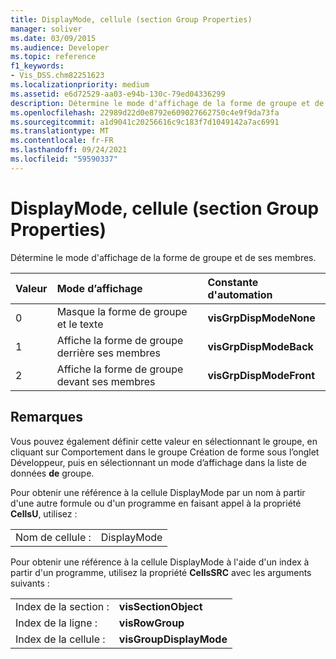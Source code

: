 ```yaml
---
title: DisplayMode, cellule (section Group Properties)
manager: soliver
ms.date: 03/09/2015
ms.audience: Developer
ms.topic: reference
f1_keywords:
- Vis_DSS.chm82251623
ms.localizationpriority: medium
ms.assetid: e6d72529-aa03-e94b-130c-79ed04336299
description: Détermine le mode d'affichage de la forme de groupe et de ses membres.
ms.openlocfilehash: 22989d22d0e8792e609027662750c4e9f9da73fa
ms.sourcegitcommit: a1d9041c20256616c9c183f7d1049142a7ac6991
ms.translationtype: MT
ms.contentlocale: fr-FR
ms.lasthandoff: 09/24/2021
ms.locfileid: "59590337"
---
```

# <a name="displaymode-cell-group-properties-section"></a>DisplayMode, cellule (section Group Properties)

Détermine le mode d'affichage de la forme de groupe et de ses membres.
  
|**Valeur**|**Mode d’affichage**|**Constante d'automation**|
|:-----|:-----|:-----|
|0  <br/> |Masque la forme de groupe et le texte  <br/> |**visGrpDispModeNone** <br/> |
|1  <br/> |Affiche la forme de groupe derrière ses membres  <br/> |**visGrpDispModeBack** <br/> |
|2  <br/> |Affiche la forme de groupe devant ses membres  <br/> |**visGrpDispModeFront** <br/> |
   
## <a name="remarks"></a>Remarques

Vous pouvez également définir cette valeur en  sélectionnant  le groupe, [](run-in-developer-mode-display-the-developer-tab.md) en cliquant sur Comportement dans le groupe Création de forme sous l’onglet Développeur, puis en sélectionnant un mode d’affichage dans la liste de données **de** groupe. 
  
Pour obtenir une référence à la cellule DisplayMode par un nom à partir d'une autre formule ou d'un programme en faisant appel à la propriété **CellsU**, utilisez : 
  
|||
|:-----|:-----|
|Nom de cellule :  <br/> |DisplayMode  <br/> |
   
Pour obtenir une référence à la cellule DisplayMode à l'aide d'un index à partir d'un programme, utilisez la propriété **CellsSRC** avec les arguments suivants : 
  
|||
|:-----|:-----|
|Index de la section :  <br/> |**visSectionObject** <br/> |
|Index de la ligne :  <br/> |**visRowGroup** <br/> |
|Index de la cellule :  <br/> |**visGroupDisplayMode** <br/> |
   

